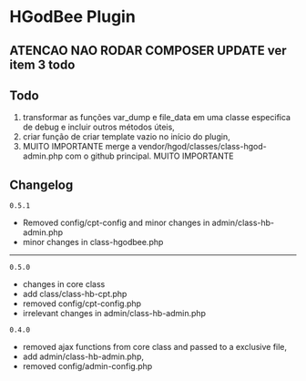 # HGodBee Plugin

## ATENCAO NAO RODAR COMPOSER UPDATE ver item 3 todo

## Todo

1. transformar as funções var_dump e file_data em uma classe especifica de debug e incluir outros métodos úteis,
2. criar função de criar template vazio no início do plugin,
3. MUITO IMPORTANTE merge a vendor/hgod/classes/class-hgod-admin.php com o github principal. MUITO IMPORTANTE

## Changelog

`0.5.1`

- Removed config/cpt-config and minor changes in admin/class-hb-admin.php
- minor changes in class-hgodbee.php

***

`0.5.0`

- changes in core class
- add class/class-hb-cpt.php
- removed config/cpt-config.php
- irrelevant changes in admin/class-hb-admin.php

`0.4.0`

- removed ajax functions from core class and passed to a exclusive file,
- add admin/class-hb-admin.php,
- removed config/admin-config.php
